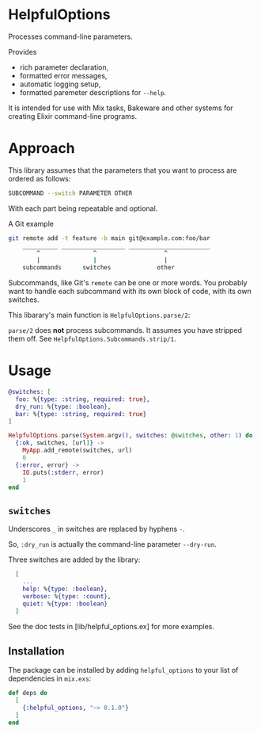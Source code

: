 # HelpfulOptions

Processes command-line parameters.

Provides

* rich parameter declaration,
* formatted error messages,
* automatic logging setup,
* formatted paremeter descriptions for `--help`.

It is intended for use with Mix tasks,
Bakeware and other systems for creating Elixir
command-line programs.

# Approach

This library assumes that the parameters that you want to process
are ordered as follows:

```sh
SUBCOMMAND --switch PARAMETER OTHER
```

With each part being repeatable and optional.

A Git example

```sh
git remote add -t feature -b main git@example.com:foo/bar
    __________ __________________ _______________________
        ^               ^                   ^
        |               |                   |
    subcommands      switches             other
```

Subcommands, like Git's `remote` can be one or more words.
You probably want to handle each subcommand with its own block of code,
with its own switches.

This libarary's main function is `HelpfulOptions.parse/2`:

`parse/2` does **not** process subcommands.
It assumes you have stripped them off.
See `HelpfulOptions.Subcommands.strip/1`.

# Usage

```elixir
@switches: [
  foo: %{type: :string, required: true},
  dry_run: %{type: :boolean},
  bar: %{type: :string, required: true}
]

HelpfulOptions.parse(System.argv(), switches: @switches, other: 1) do
  {:ok, switches, [url]} ->
    MyApp.add_remote(switches, url)
    0
  {:error, error} ->
    IO.puts(:stderr, error)
    1
end
```

## `switches`

Underscores `_` in switches are replaced by hyphens `-`.

So, `:dry_run` is actually the command-line parameter `--dry-run`.

Three switches are added by the library:

```elixir
  [
    ...
    help: %{type: :boolean},
    verbose: %{type: :count},
    quiet: %{type: :boolean}
  ]
```

See the doc tests in [lib/helpful_options.ex] for more examples.

## Installation

The package can be installed by adding `helpful_options`
to your list of dependencies in `mix.exs`:

```elixir
def deps do
  [
    {:helpful_options, "~> 0.1.0"}
  ]
end
```
